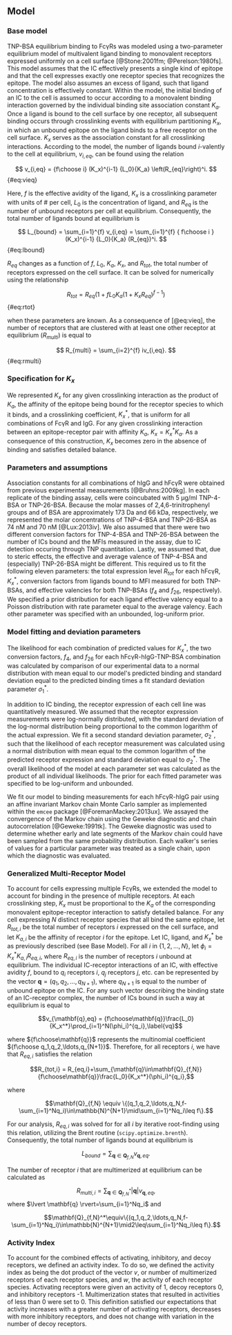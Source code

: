## Model

### Base model

TNP-BSA equilibrium binding to FcγRs was modeled using a two-parameter equilibrium model of multivalent ligand binding to monovalent receptors expressed uniformly on a cell surface [@Stone:2001fm; @Perelson:1980fs]. This model assumes that the IC effectively presents a single kind of epitope and that the cell expresses exactly one receptor species that recognizes the epitope. The model also assumes an excess of ligand, such that ligand concentration is effectively constant. Within the model, the initial binding of an IC to the cell is assumed to occur according to a monovalent binding interaction governed by the individual binding site association constant $K_a$. Once a ligand is bound to the cell surface by one receptor, all subsequent binding occurs through crosslinking events with equilibrium partitioning $K_x$, in which an unbound epitope on the ligand binds to a free receptor on the cell surface. $K_x$ serves as the association constant for all crosslinking interactions. According to the model, the number of ligands bound $i$-valently to the cell at equilibrium, $v_{i,eq}$, can be found using the relation

$$ v_{i,eq} = {f\choose i} (K_x)^{i-1} {L_0}{K_a} \left(R_{eq}\right)^i. $$ {#eq:vieq}

Here, $f$ is the effective avidity of the ligand, $K_x$ is a crosslinking parameter with units of # per cell, $L_0$ is the concentration of ligand, and $R_{eq}$ is the number of unbound receptors per cell at equilibrium. Consequently, the total number of ligands bound at equilibrium is

$$ L_{bound} = \sum_{i=1}^{f} v_{i,eq} = \sum_{i=1}^{f} { f\choose i } (K_x)^{i-1} {L_0}{K_a} (R_{eq})^i. $$ {#eq:lbound}

$R_{eq}$ changes as a function of $f$, $L_0$, $K_a$, $K_x$, and $R_{tot}$, the total number of receptors expressed on the cell surface. It can be solved for numerically using the relationship

$$ R_{tot} = R_{eq} \left(1+f {L_0}{K_a} (1+K_x R_{eq})^{f-1}\right) $$ {#eq:rtot}

when these parameters are known. As a consequence of [@eq:vieq], the number of receptors that are clustered with at least one other receptor at equilibrium ($R_{multi}$) is equal to

$$ R_{multi} = \sum_{i=2}^{f} iv_{i,eq}. $$ {#eq:rmulti}

### Specification for $K_x$

We represented $K_x$ for any given crosslinking interaction as the product of $K_a$, the affinity of the epitope being bound for the receptor species to which it binds, and a crosslinking coefficient, $K_x^*$, that is uniform for all combinations of FcγR and IgG. For any given crosslinking interaction between an epitope-receptor pair with affinity $K_a$, $K_x = K_x^* K_a$. As a consequence of this construction, $K_x$ becomes zero in the absence of binding and satisfies detailed balance.

### Parameters and assumptions

Association constants for all combinations of hIgG and hFcγR were obtained from previous experimental measurements [@Bruhns:2009kg]. In each replicate of the binding assay, cells were coincubated with 5 µg/ml TNP-4-BSA or TNP-26-BSA. Because the molar masses of 2,4,6-trinitrophenyl groups and of BSA are approximately 173 Da and 66 kDa, respectively, we represented the molar concentrations of TNP-4-BSA and TNP-26-BSA as 74 nM and 70 nM [@Lux:2013iv]. We also assumed that there were two different conversion factors for TNP-4-BSA and TNP-26-BSA between the number of ICs bound and the MFIs measured in the assay, due to IC detection occuring through TNP quantitation. Lastly, we assumed that, due to steric effects, the effective and average valence of TNP-4-BSA and (especially) TNP-26-BSA might be different. This required us to fit the following eleven parameters: the total expression level $R_{tot}$ for each hFcγR, $K_x^*$, conversion factors from ligands bound to MFI measured for both TNP-BSAs, and effective valencies for both TNP-BSAs ($f_{4}$ and $f_{26}$, respectively). We specified a prior distribution for each ligand effective valency equal to a Poisson distribution with rate parameter equal to the average valency. Each other parameter was specified with an unbounded, log-uniform prior.

### Model fitting and deviation parameters

The likelihood for each combination of predicted values for $K_x^*$, the two conversion factors, $f_4$, and $f_{26}$ for each hFcγR-hIgG-TNP-BSA combination was calculated by comparison of our experimental data to a normal distribution with mean equal to our model's predicted binding and standard deviation equal to the predicted binding times a fit standard deviation parameter $\sigma_1^*$.

In addition to IC binding, the receptor expression of each cell line was quantitatively measured. We assumed that the receptor expression measurements were log-normally distributed, with the standard deviation of the log-normal distribution being proportional to the common logarithm of the actual expression. We fit a second standard deviation parameter, $\sigma_2^*$, such that the likelihood of each receptor measurement was calculated using a normal distribution with mean equal to the common logarithm of the predicted receptor expression and standard deviation equal to $\sigma_2^*$. The overall likelihood of the model at each parameter set was calculated as the product of all individual likelihoods. The prior for each fitted parameter was specified to be log-uniform and unbounded.

We fit our model to binding measurements for each hFcγR-hIgG pair using an affine invariant Markov chain Monte Carlo sampler as implemented within the `emcee` package [@ForemanMackey:2013ux]. We assayed the convergence of the Markov chain using the Geweke diagnostic and chain autocorrelation [@Geweke:1991tk]. The Geweke diagnostic was used to determine whether early and late segments of the Markov chain could have been sampled from the same probability distribution. Each walker's series of values for a particular parameter was treated as a single chain, upon which the diagnostic was evaluated.

### Generalized Multi-Receptor Model

To account for cells expressing multiple FcγRs, we extended the model to account for binding in the presence of multiple receptors. At each crosslinking step, $K_x$ must be proportional to the $K_a$ of the corresponding monovalent epitope-receptor interaction to satisfy detailed balance. For any cell expressing $N$ distinct receptor species that all bind the same epitope, let $R_{tot,i}$ be the total number of receptors $i$ expressed on the cell surface, and let $K_{a,i}$ be the affinity of receptor $i$ for the epitope. Let IC, ligand, and $K_x^*$ be as previously described (see Base Model). For all $i$ in $\{1,2,\ldots,N\}$, let $\phi_i = K_x^*K_{a,i}R_{eq,i}$, where $R_{eq,i}$ is the number of receptors $i$ unbound at equilibrium. The individual IC-receptor interactions of an IC, with effective avidity $f$, bound to $q_i$ receptors $i$, $q_j$ receptors $j$, etc. can be represented by the vector $\mathbf{q}=(q_1,q_2,\ldots,q_{N+1})$, where $q_{N+1}$ is equal to the number of unbound epitope on the IC. For any such vector describing the binding state of an IC-receptor complex, the number of ICs bound in such a way at equilibrium is equal to

$$v_{\mathbf{q},eq} = {f\choose\mathbf{q}}\frac{L_0}{K_x^*}\prod_{i=1}^N(\phi_i)^{q_i},\label{vq}$$

where ${f\choose\mathbf{q}}$ represents the multinomial coefficient ${f\choose q_1,q_2,\ldots,q_{N+1}}$. Therefore, for all receptors $i$, we have that $R_{eq,i}$ satisfies the relation

$$R_{tot,i} = R_{eq,i}+\sum_{\mathbf{q}\in\mathbf{Q}_{f,N}}{f\choose\mathbf{q}}\frac{L_0}{K_x^*}(\phi_i)^{q_i},$$

where

$$\mathbf{Q}_{f,N} \equiv \{(q_1,q_2,\ldots,q_N,f-\sum_{i=1}^Nq_i)\in\mathbb{N}^{N+1}\mid\sum_{i=1}^Nq_i\leq f\}.$$

For our analysis, $R_{eq,i}$ was solved for for all $i$ by iterative root-finding using this relation, utilizing the Brent routine (`scipy.optimize.brenth`). Consequently, the total number of ligands bound at equilibrium is

$$L_{bound} = \sum_{\mathbf{q}\in\mathbf{Q}_{f,N}}v_{\mathbf{q},eq}.$$

The number of receptor $i$ that are multimerized at equilibrium can be calculated as

$$R_{multi,i}=\sum_{\mathbf{q}\in\mathbf{Q}_{f,N}^*}\lvert \mathbf{q} \rvert v_{\mathbf{q},eq}\label{donkey},$$
where $\lvert \mathbf{q} \rvert=\sum_{i=1}^Nq_i$ and

$$\mathbf{Q}_{f,N}^*\equiv\{(q_1,q_2,\ldots,q_N,f-\sum_{i=1}^Nq_i)\in\mathbb{N}^{N+1}\mid2\leq\sum_{i=1}^Nq_i\leq f\}.$$

### Activity Index

To account for the combined effects of activating, inhibitory, and decoy receptors, we defined an activity index. To do so, we defined the activity index as being the dot product of the vector $v$, or number of multimerized receptors of each receptor species, and $w$, the activity of each receptor species. Activating receptors were given an activity of 1, decoy receptors 0, and inhibitory receptors -1. Multimerization states that resulted in activities of less than 0 were set to 0. This definition satisfied our expectations that activity increases with a greater number of activating receptors, decreases with more inhibitory receptors, and does not change with variation in the number of decoy receptors.
